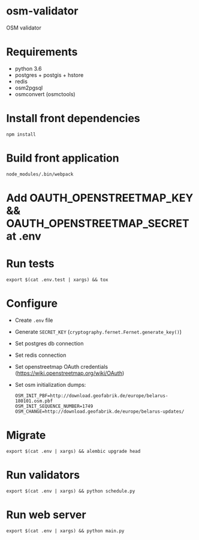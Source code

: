 # osm-validator
OSM validator

# Requirements
- python 3.6
- postgres + postgis + hstore
- redis
- osm2pgsql
- osmconvert (osmctools)

# Install front dependencies

    npm install

# Build front application

    node_modules/.bin/webpack

# Add OAUTH_OPENSTREETMAP_KEY && OAUTH_OPENSTREETMAP_SECRET at .env

# Run tests

    export $(cat .env.test | xargs) && tox

# Configure

- Create `.env` file
- Generate `SECRET_KEY` (`cryptography.fernet.Fernet.generate_key()`)
- Set postgres db connection
- Set redis connection
- Set openstreetmap OAuth credentials (https://wiki.openstreetmap.org/wiki/OAuth)
- Set osm initialization dumps:

      OSM_INIT_PBF=http://download.geofabrik.de/europe/belarus-180101.osm.pbf
      OSM_INIT_SEQUENCE_NUMBER=1749
      OSM_CHANGE=http://download.geofabrik.de/europe/belarus-updates/

# Migrate

    export $(cat .env | xargs) && alembic upgrade head

# Run validators

    export $(cat .env | xargs) && python schedule.py

# Run web server

    export $(cat .env | xargs) && python main.py
